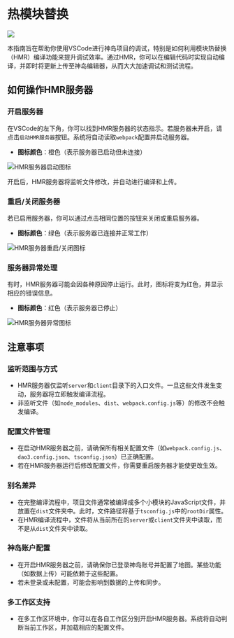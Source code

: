 # 热模块替换


![](https://static.codemao.cn/pickduck/HJBNk__g1x.gif?hash=Fq9hwMXyh-2yGkZY1t42TXPsw57i)

本指南旨在帮助你使用VSCode进行神岛项目的调试，特别是如何利用模块热替换（HMR）编译功能来提升调试效率。通过HMR，你可以在编辑代码时实现自动编译，并即时将更新上传至神岛编辑器，从而大大加速调试和测试流程。

## 如何操作HMR服务器

### 开启服务器

在VSCode的左下角，你可以找到HMR服务器的状态指示。若服务器未开启，请点击`启动HMR服务器`按钮。系统将自动读取`webpack`配置并启动服务器。

- **图标颜色**：橙色（表示服务器已启动但未连接）

![HMR服务器启动图标](/QQ20241128-233644.png)

开启后，HMR服务器将监听文件修改，并自动进行编译和上传。

### 重启/关闭服务器

若已启用服务器，你可以通过点击相同位置的按钮来关闭或重启服务器。

- **图标颜色**：绿色（表示服务器已连接并正常工作）

![HMR服务器重启/关闭图标](/QQ20241128-233716.png)

### 服务器异常处理

有时，HMR服务器可能会因各种原因停止运行。此时，图标将变为红色，并显示相应的错误信息。

- **图标颜色**：红色（表示服务器已停止）

![HMR服务器异常图标](/QQ20241128-233914.png)

## 注意事项

### 监听范围与方式

- HMR服务器仅监听`server`和`client`目录下的入口文件。一旦这些文件发生变动，服务器将立即触发编译流程。
- 非监听文件（如`node_modules`、`dist`、`webpack.config.js`等）的修改不会触发编译。

### 配置文件管理

- 在启动HMR服务器之前，请确保所有相关配置文件（如`webpack.config.js`、`dao3.config.json`、`tsconfig.json`）已正确配置。
- 若在HMR服务器运行后修改配置文件，你需要重启服务器才能使更改生效。

### 别名差异

- 在完整编译流程中，项目文件通常被编译成多个小模块的JavaScript文件，并放置在`dist`文件夹中。此时，文件路径将基于`tsconfig.js`中的`rootDir`属性。
- 在HMR编译流程中，文件将从当前所在的`server`或`client`文件夹中读取，而不是从`dist`文件夹中读取。

### 神岛账户配置

- 在开启HMR服务器之前，请确保你已登录神岛账号并配置了地图。某些功能（如数据上传）可能依赖于这些配置。
- 若未登录或未配置，可能会影响到数据的上传和同步。

### 多工作区支持

- 在多工作区环境中，你可以在各自工作区分别开启HMR服务器。系统将自动判断当前工作区，并加载相应的配置文件。

